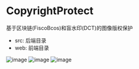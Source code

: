 # CopyrightProtect
基于区块链(FiscoBcos)和盲水印(DCT)的图像版权保护

- src: 后端目录
- web: 前端目录

![image](https://github.com/Kwizii/CopyrightProtect/assets/115517102/337ae5cd-6fcc-4671-8758-41e8892ee7f9)
![image](https://github.com/Kwizii/CopyrightProtect/assets/115517102/4d73804a-1bfa-497c-8c4f-ad8c799a6d34)
![image](https://github.com/Kwizii/CopyrightProtect/assets/115517102/e1586408-fd85-4cc5-8403-a31d1a5f424a)
